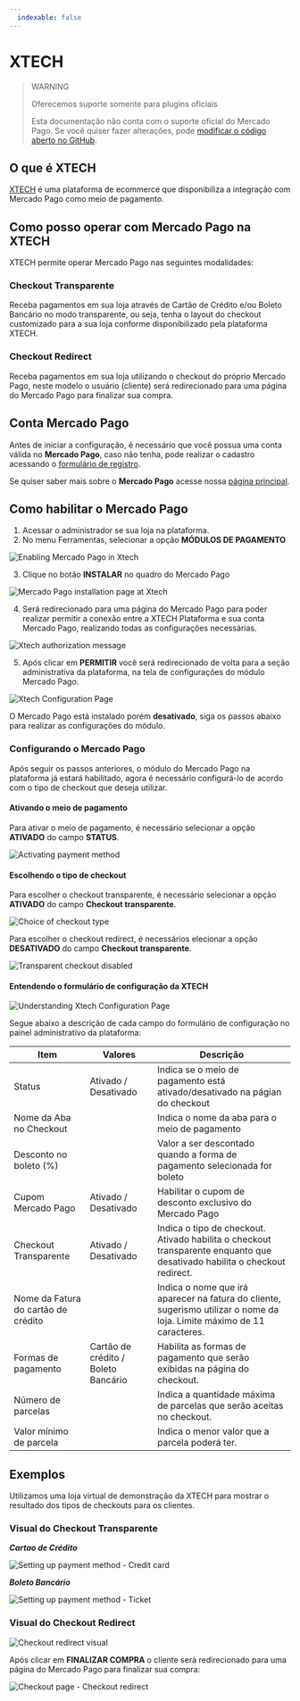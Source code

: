 ```yaml
---
  indexable: false
---
```

# XTECH

> WARNING
>
> Oferecemos suporte somente para plugins oficiais
>
> Esta documentação não conta com o suporte oficial do Mercado Pago. Se você quiser fazer alterações, pode [modificar o código aberto no GitHub](https://github.com/mercadopago/devsite-docs/blob/development/guides/plugins/unofficial/xtech.pt.md).

## O que é XTECH

[XTECH](https://www.xtechcommerce.com/) é uma plataforma de ecommerce que disponibiliza a integração com Mercado Pago como meio de pagamento.

## Como posso operar com Mercado Pago na XTECH

XTECH permite operar Mercado Pago nas seguintes modalidades:

### Checkout Transparente

Receba pagamentos em sua loja através de Cartão de Crédito e/ou Boleto Bancário no modo transparente, ou seja, tenha o layout do checkout customizado para a sua loja conforme disponibilizado pela plataforma XTECH.

### Checkout Redirect

Receba pagamentos em sua loja utilizando o checkout do próprio Mercado Pago, neste modelo o usuário (cliente) será redirecionado para uma página do Mercado Pago para finalizar sua compra.

## Conta Mercado Pago

Antes de iniciar a configuração, é necessário que você possua uma conta válida no **Mercado Pago**, caso não tenha, pode realizar o cadastro acessando o [formulário de registro](https://www.mercadopago.com.br/registration-mp?mode=mp).

Se quiser saber mais sobre o **Mercado Pago** acesse nossa [página principal](https://www.mercadopago.com.br/).

## Como habilitar o Mercado Pago

1. Acessar o administrador se sua loja na plataforma.
2. No menu Ferramentas, selecionar a opção **MÓDULOS DE PAGAMENTO**

![Enabling Mercado Pago in Xtech](/images/xtech/xtech_config01.png)

3. Clique no botão **INSTALAR** no quadro do Mercado Pago

![Mercado Pago installation page at Xtech](/images/xtech/xtech_config02.png)

4. Será redirecionado para uma página do Mercado Pago para poder realizar permitir a conexão entre a XTECH Plataforma e sua conta Mercado Pago, realizando todas as configurações necessárias.

![Xtech authorization message](/images/xtech/xtech_config03.png)

5. Após clicar em **PERMITIR** você será redirecionado de volta para a seção administrativa da plataforma, na tela de configurações do módulo Mercado Pago.

![Xtech Configuration Page](/images/xtech/xtech_config04.png)

O Mercado Pago está instalado porém **desativado**, siga os passos abaixo para realizar as configurações do módulo.

### Configurando o Mercado Pago

Após seguir os passos anteriores, o módulo do Mercado Pago na plataforma já estará habilitado, agora é necessário configurá-lo de acordo com o tipo de checkout que deseja utilizar.

#### Ativando o meio de pagamento

Para ativar o meio de pagamento, é necessário selecionar a opção **ATIVADO** do campo **STATUS**.

![Activating payment method](/images/xtech/xtech_config06.png)

#### Escolhendo o tipo de checkout

Para escolher o checkout transparente, é necessário selecionar a opção **ATIVADO** do campo **Checkout transparente**.

![Choice of checkout type](/images/xtech/xtech_config07.png)

Para escolher o checkout redirect, é necessários elecionar a opção **DESATIVADO** do campo **Checkout transparente**.

![Transparent checkout disabled](/images/xtech/xtech_config08.png)

#### Entendendo o formulário de configuração da XTECH

![Understanding Xtech Configuration Page](/images/xtech/xtech_config05.png)

Segue abaixo a descrição de cada campo do formulário de configuração no painel administrativo da plataforma:

| Item | Valores | Descrição |
| --- | --- | --- |
| Status | Ativado / Desativado | Indica se o meio de pagamento está ativado/desativado na págian do checkout |
| Nome da Aba no Checkout | | Indica o nome da aba para o meio de pagamento |
| Desconto no boleto (%) | | Valor a ser descontado quando a forma de pagamento selecionada for boleto |
| Cupom Mercado Pago | Ativado / Desativado | Habilitar o cupom de desconto exclusivo do Mercado Pago |
| Checkout Transparente | Ativado / Desativado | Indica o tipo de checkout. Ativado habilita o checkout transparente enquanto que desativado habilita o checkout redirect. |
| Nome da Fatura do cartão de crédito | | Indica o nome que irá aparecer na fatura do cliente, sugerismo utilizar o nome da loja. Limite máximo de 11 caracteres. |
| Formas de pagamento | Cartão de crédito / Boleto Bancário | Habilita as formas de pagamento que serão exibidas na página do checkout. |
| Número de parcelas | | Indica a quantidade máxima de parcelas que serão aceitas no checkout. |
| Valor mínimo de parcela | | Indica o menor valor que a parcela poderá ter. |

## Exemplos

Utilizamos uma loja virtual de demonstração da XTECH para mostrar o resultado dos tipos de checkouts para os clientes.

### Visual do Checkout Transparente

**_Cartao de Crédito_**

![Setting up payment method - Credit card](/images/xtech/xtech_config12.png)

**_Boleto Bancário_**

![Setting up payment method - Ticket](/images/xtech/xtech_config11.png)

### Visual do Checkout Redirect

![Checkout redirect visual](/images/xtech/xtech_config10.png)

Após clicar em **FINALIZAR COMPRA** o cliente será redirecionado para uma página do Mercado Pago para finalizar sua compra:

![Checkout page - Checkout redirect](/images/xtech/xtech_gif01.png)
